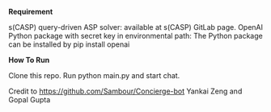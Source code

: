 **Requirement**

s(CASP) query-driven ASP solver: available at s(CASP) GitLab page.
OpenAI Python package with secret key in environmental path: The Python package can be installed by pip install openai


**How To Run**

Clone this repo.
Run python main.py and start chat.


Credit to https://github.com/Sambour/Concierge-bot
Yankai Zeng and Gopal Gupta
